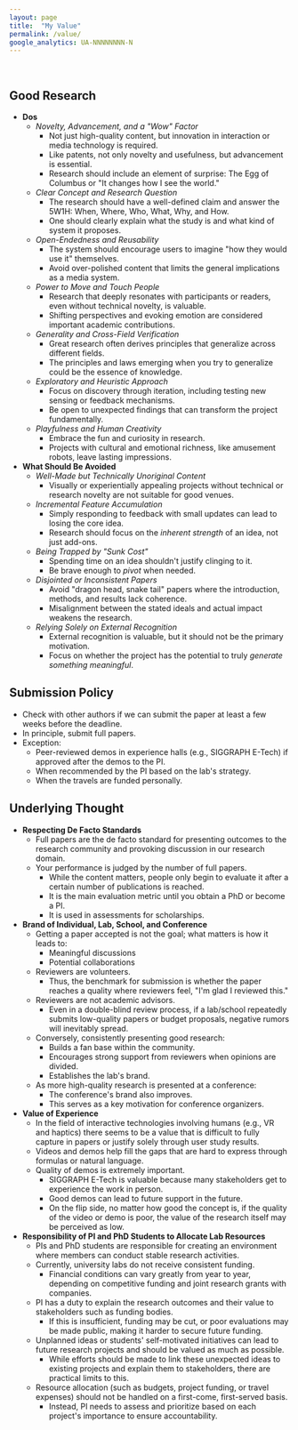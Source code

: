 ```yaml
---
layout: page
title:  "My Value"
permalink: /value/
google_analytics: UA-NNNNNNNN-N
---
```


<br>


<h2>Good Research</h2>
<ul style="font-size: 14px; font-weight: 400">
  <li><strong>Dos</strong>
    <ul>
      <li><em>Novelty, Advancement, and a "Wow" Factor</em>
        <ul>
          <li>Not just high-quality content, but innovation in interaction or media technology is required.</li>
          <li>Like patents, not only novelty and usefulness, but advancement is essential.</li>
          <li>Research should include an element of surprise: The Egg of Columbus or "It changes how I see the world."</li>
        </ul>
      </li>
      <li><em>Clear Concept and Research Question</em>
        <ul>
          <li>The research should have a well-defined claim and answer the 5W1H: When, Where, Who, What, Why, and How.</li>
          <li>One should clearly explain what the study is and what kind of system it proposes.</li>
        </ul>
      </li>
      <li><em>Open-Endedness and Reusability</em>
        <ul>
          <li>The system should encourage users to imagine "how they would use it" themselves.</li>
          <li>Avoid over-polished content that limits the general implications as a media system.</li>
        </ul>
      </li>
      <li><em>Power to Move and Touch People</em>
        <ul>
          <li>Research that deeply resonates with participants or readers, even without technical novelty, is valuable.</li>
          <li>Shifting perspectives and evoking emotion are considered important academic contributions.</li>
        </ul>
      </li>
      <li><em>Generality and Cross-Field Verification</em>
        <ul>
          <li>Great research often derives principles that generalize across different fields.</li>
          <li>The principles and laws emerging when you try to generalize could be the essence of knowledge.</li>
        </ul>
      </li>
      <li><em>Exploratory and Heuristic Approach</em>
        <ul>
          <li>Focus on discovery through iteration, including testing new sensing or feedback mechanisms.</li>
          <li>Be open to unexpected findings that can transform the project fundamentally.</li>
        </ul>
      </li>
      <li><em>Playfulness and Human Creativity</em>
        <ul>
          <li>Embrace the fun and curiosity in research.</li>
          <li>Projects with cultural and emotional richness, like amusement robots, leave lasting impressions.</li>
        </ul>
      </li>
    </ul>
  </li>

  <li><strong>What Should Be Avoided</strong>
    <ul>
      <li><em>Well-Made but Technically Unoriginal Content</em>
        <ul>
          <li>Visually or experientially appealing projects without technical or research novelty are not suitable for good venues.</li>
        </ul>
      </li>
      <li><em>Incremental Feature Accumulation</em>
        <ul>
          <li>Simply responding to feedback with small updates can lead to losing the core idea.</li>
          <li>Research should focus on the <em>inherent strength</em> of an idea, not just add-ons.</li>
        </ul>
      </li>
      <li><em>Being Trapped by "Sunk Cost"</em>
        <ul>
          <li>Spending time on an idea shouldn't justify clinging to it.</li>
          <li>Be brave enough to <em>pivot</em> when needed.</li>
        </ul>
      </li>
      <li><em>Disjointed or Inconsistent Papers</em>
        <ul>
          <li>Avoid "dragon head, snake tail" papers where the introduction, methods, and results lack coherence.</li>
          <li>Misalignment between the stated ideals and actual impact weakens the research.</li>
        </ul>
      </li>
      <li><em>Relying Solely on External Recognition</em>
        <ul>
          <li>External recognition is valuable, but it should not be the primary motivation.</li>
          <li>Focus on whether the project has the potential to truly <em>generate something meaningful</em>.</li>
        </ul>
      </li>
    </ul>
  </li>
</ul>

<h2>Submission Policy</h2>
<ul style="font-size: 14px; font-weight: 400">
  <li>Check with other authors if we can submit the paper at least a few weeks before the deadline.</li>
  <li>In principle, submit full papers.</li>
  <li>Exception:
    <ul>
      <li>Peer-reviewed demos in experience halls (e.g., SIGGRAPH E-Tech) if approved after the demos to the PI.</li>
      <li>When recommended by the PI based on the lab's strategy.</li>
      <li>When the travels are funded personally.</li>
    </ul>
  </li>
</ul>

<h2>Underlying Thought</h2>
<ul style="font-size: 14px; font-weight: 400">
  <li><strong>Respecting De Facto Standards</strong>
    <ul>
      <li>Full papers are the de facto standard for presenting outcomes to the research community and provoking discussion in our research domain.</li>
      <li>Your performance is judged by the number of full papers.
        <ul>
          <li>While the content matters, people only begin to evaluate it after a certain number of publications is reached.</li>
          <li>It is the main evaluation metric until you obtain a PhD or become a PI.</li>
          <li>It is used in assessments for scholarships.</li>
        </ul>
      </li>
    </ul>
  </li>

  <li><strong>Brand of Individual, Lab, School, and Conference</strong>
    <ul>
      <li>Getting a paper accepted is not the goal; what matters is how it leads to:
        <ul>
          <li>Meaningful discussions</li>
          <li>Potential collaborations</li>
        </ul>
      </li>
      <li>Reviewers are volunteers.
        <ul>
          <li>Thus, the benchmark for submission is whether the paper reaches a quality where reviewers feel, "I'm glad I reviewed this."</li>
        </ul>
      </li>
      <li>Reviewers are not academic advisors.
        <ul>
          <li>Even in a double-blind review process, if a lab/school repeatedly submits low-quality papers or budget proposals, negative rumors will inevitably spread.</li>
        </ul>
      </li>
      <li>Conversely, consistently presenting good research:
        <ul>
          <li>Builds a fan base within the community.</li>
          <li>Encourages strong support from reviewers when opinions are divided.</li>
          <li>Establishes the lab's brand.</li>
        </ul>
      </li>
      <li>As more high-quality research is presented at a conference:
        <ul>
          <li>The conference's brand also improves.</li>
          <li>This serves as a key motivation for conference organizers.</li>
        </ul>
      </li>
    </ul>
  </li>

  <li><strong>Value of Experience</strong>
    <ul>
      <li>In the field of interactive technologies involving humans (e.g., VR and haptics) there seems to be a value that is difficult to fully capture in papers or justify solely through user study results.</li>
      <li>Videos and demos help fill the gaps that are hard to express through formulas or natural language.</li>
      <li>Quality of demos is extremely important.
        <ul>
          <li>SIGGRAPH E-Tech is valuable because many stakeholders get to experience the work in person.</li>
          <li>Good demos can lead to future support in the future.</li>
          <li>On the flip side, no matter how good the concept is, if the quality of the video or demo is poor, the value of the research itself may be perceived as low.</li>
        </ul>
      </li>
    </ul>
  </li>

  <li><strong>Responsibility of PI and PhD Students to Allocate Lab Resources</strong>
    <ul>
      <li>PIs and PhD students are responsible for creating an environment where members can conduct stable research activities.</li>
      <li>Currently, university labs do not receive consistent funding.
        <ul>
          <li>Financial conditions can vary greatly from year to year, depending on competitive funding and joint research grants with companies.</li>
        </ul>
      </li>
      <li>PI has a duty to explain the research outcomes and their value to stakeholders such as funding bodies.
        <ul>
          <li>If this is insufficient, funding may be cut, or poor evaluations may be made public, making it harder to secure future funding.</li>
        </ul>
      </li>
      <li>Unplanned ideas or students' self-motivated initiatives can lead to future research projects and should be valued as much as possible.
        <ul>
          <li>While efforts should be made to link these unexpected ideas to existing projects and explain them to stakeholders, there are practical limits to this.</li>
        </ul>
      </li>
      <li>Resource allocation (such as budgets, project funding, or travel expenses) should not be handled on a first-come, first-served basis.
        <ul>
          <li>Instead, PI needs to assess and prioritize based on each project's importance to ensure accountability.</li>
        </ul>
      </li>
    </ul>
  </li>
</ul>
<br>


